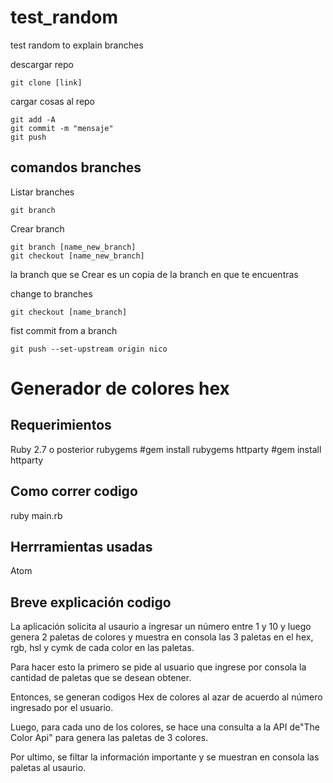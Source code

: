 # test_random


test random to explain branches

descargar repo
```console
git clone [link]
```


cargar cosas al repo
```console
git add -A
git commit -m "mensaje"
git push
```
## comandos branches

Listar branches
```console
git branch
```

Crear branch
```console
git branch [name_new_branch]
git checkout [name_new_branch]
```
la branch que se Crear es un copia de la branch en que te encuentras


change to branches
```console
git checkout [name_branch]
```

fist commit from a branch
```console
git push --set-upstream origin nico
```


#  Generador de colores hex

## Requerimientos

Ruby 2.7 o posterior
rubygems #gem install rubygems
httparty #gem install httparty


## Como correr codigo

ruby main.rb

## Herrramientas usadas

Atom

## Breve explicación codigo

La aplicación solicita al usaurio a ingresar un número entre 1 y 10 y luego genera 2 paletas de colores y muestra en consola las 3 paletas en el hex, rgb, hsl y cymk de cada color en las paletas.


Para hacer esto la primero se pide al usuario que ingrese por consola la cantidad de paletas que se desean obtener.

Entonces, se generan codigos Hex de colores al azar de acuerdo al número ingresado por el usuario.

Luego, para cada uno de los colores, se hace una consulta a la API de ​"The Color Api"​ para genera las paletas de 3 colores.

Por ultimo, se filtar la información importante y se muestran en consola las paletas al usaurio.
